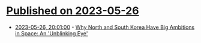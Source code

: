 # [Published on 2023-05-26](index.md)

* [2023-05-26, 20:01:00](https://tech.slashdot.org/story/23/05/26/1810216/why-north-and-south-korea-have-big-ambitions-in-space-an-unblinking-eye?utm_source=rss1.0mainlinkanon&utm_medium=feed) - [Why North and South Korea Have Big Ambitions in Space: An 'Unblinking Eye'](https://tech.slashdot.org/story/23/05/26/1810216/why-north-and-south-korea-have-big-ambitions-in-space-an-unblinking-eye?utm_source=rss1.0mainlinkanon&utm_medium=feed)
